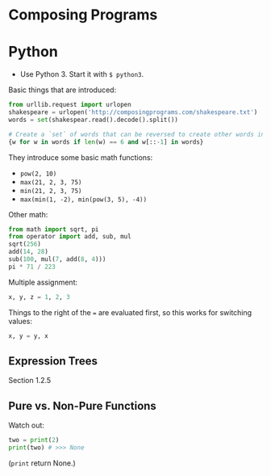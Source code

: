 Composing Programs
==================

# Python

* Use Python 3. Start it with `$ python3`.

Basic things that are introduced:

```python
from urllib.request import urlopen
shakespeare = urlopen('http://composingprograms.com/shakespeare.txt')
words = set(shakespear.read().decode().split())

# Create a `set` of words that can be reversed to create other words in the doc
{w for w in words if len(w) == 6 and w[::-1] in words}
```

They introduce some basic math functions:

* `pow(2, 10)`
* `max(21, 2, 3, 75)`
* `min(21, 2, 3, 75)`
* `max(min(1, -2), min(pow(3, 5), -4))`

Other math:

```python
from math import sqrt, pi
from operator import add, sub, mul
sqrt(256)
add(14, 28)
sub(100, mul(7, add(8, 4)))
pi * 71 / 223
```

Multiple assignment:

```python
x, y, z = 1, 2, 3
```

Things to the right of the `=` are evaluated first, so this works for switching values:

```python
x, y = y, x
```

## Expression Trees

Section 1.2.5

## Pure vs. Non-Pure Functions

Watch out:

```python
two = print(2)
print(two) # >>> None
```
(`print` return None.)


